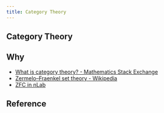 ```yaml
---
title: Category Theory
---
```


## Category Theory

## Why
- [What is category theory? \- Mathematics Stack Exchange](https://math.stackexchange.com/questions/724302/what-is-category-theory)
- [Zermelo–Fraenkel set theory \- Wikipedia](https://en.wikipedia.org/wiki/Zermelo%E2%80%93Fraenkel_set_theory)
- [ZFC in nLab](https://ncatlab.org/nlab/show/ZFC)



## Reference
